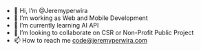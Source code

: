 - 👋 Hi, I’m @Jeremyperwira
- 👀 I’m working as Web and Mobile Development
- 🌱 I’m currently learning AI API 
- 💞️ I’m looking to collaborate on CSR or Non-Profit Public Project
- 📫 How to reach me code@jeremyperwira.com

<!---
Jeremyperwira/Jeremyperwira is a ✨ special ✨ repository because its `README.md` (this file) appears on your GitHub profile.
You can click the Preview link to take a look at your changes.
--->
